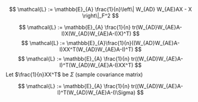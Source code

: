 $$
\mathcal{L} := \mathbb{E}_{A} \frac{1}{n}\left\| W_{AD} W_{AE}AX - X  \right\|_F^2
$$

$$
\mathcal{L} := \mathbb{E}_{A} \frac{1}{n} tr(W_{AD}W_{AE}A-I)X(W_{AD}W_{AE}A-I)X)^T) 
$$
$$
\mathcal{L} := \mathbb{E}_{A}\frac{1}{n}((W_{AD}W_{AE}A-I)XX^T(W_{AD}W_{AE}A-I)^T) 
$$
$$
\mathcal{L} := \mathbb{E}_{A} \frac{1}{n} tr((W_{AD}W_{AE}A-I)^T(W_{AD}W_{AE}A-I)XX^T) 
$$
Let $\frac{1}{n}XX^T$ be $\Sigma$ (sample covariance matrix)

$$
\mathcal{L} := \mathbb{E}_{A} \frac{1}{n} tr((W_{AD}W_{AE}A-I)^T(W_{AD}W_{AE}A-I)\Sigma) 
$$



